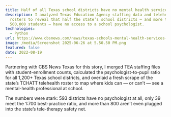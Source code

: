 ```yaml
---
title: Half of all Texas school districts have no mental health services
description: I analyzed Texas Education Agency staffing data and telehealth
  rosters to reveal that half the state’s school districts — and more than
  500,000 students — have no access to a school psychologist.
technologies:
  - Python
url: https://www.cbsnews.com/news/texas-schools-mental-health-services-psychologists/
image: /media/Screenshot 2025-06-26 at 5.50.50 PM.png
featured: false
date: 2022-08-19
---
```

Partnering with CBS News Texas for this story, I merged TEA staffing files with student-enrollment counts, calculated the psychologist-to-pupil ratio for all 1,200+ Texas school districts, and overlaid a fresh scrape of the state’s TCHATT telehealth roster to map where kids can — or can’t — see a mental-health professional at school.

The numbers were stark: 593 districts have no psychologist at all, only 39 meet the 1:700 best-practice ratio, and more than 800 aren’t even plugged into the state’s tele-therapy safety net.